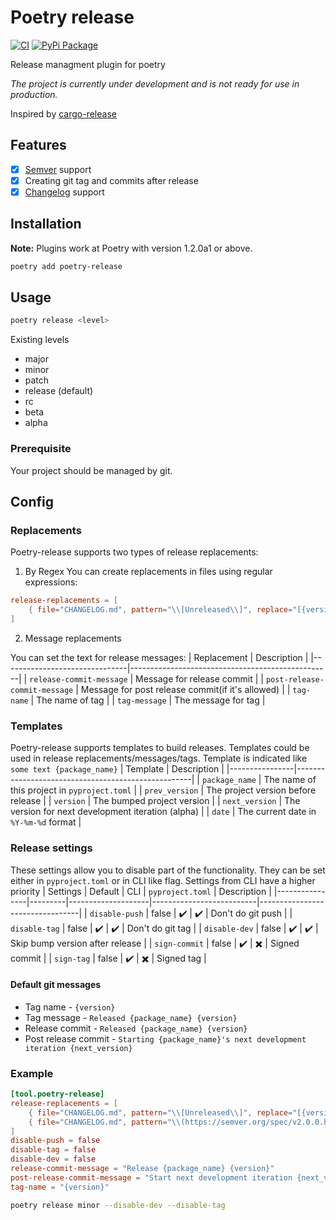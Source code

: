 # Poetry release

[![CI]][workflow]
[![PyPi Package]][pypi.org]

[CI]: https://github.com/topenkoff/poetry-release/actions/workflows/tests.yml/badge.svg
[workflow]: https://github.com/topenkoff/poetry-release/actions?query=workflow
[PyPi Package]: https://img.shields.io/pypi/v/poetry-release?color=%2334D058&label=pypi%20package
[pypi.org]: https://pypi.org/project/poetry-release/

Release managment plugin for poetry

*The project is currently under development and is not ready for use in production.*

Inspired by [cargo-release](https://github.com/sunng87/cargo-release)

## Features
- [x] [Semver](https://semver.org/) support
- [x] Creating git tag and commits after release
- [x] [Changelog](https://keepachangelog.com/en/1.0.0/) support

## Installation
**Note:** Plugins work at Poetry with version 1.2.0a1 or above.
```bash
poetry add poetry-release
```

## Usage
```bash
poetry release <level>
```
Existing levels
 - major
 - minor
 - patch
 - release (default)
 - rc
 - beta
 - alpha

### Prerequisite
Your project should be managed by git.

## Config
### Replacements
Poetry-release supports two types of release replacements:
1. By Regex
You can create replacements in files using regular expressions:
```toml
release-replacements = [
    { file="CHANGELOG.md", pattern="\\[Unreleased\\]", replace="[{version}] - {date}" },
]
```
2. Message replacements

You can set the text for release messages:
| Replacement                   | Description                                      |
|-------------------------------|--------------------------------------------------|
| `release-commit-message`      | Message for release commit                       |
| `post-release-commit-message` | Message for post release commit(if it's allowed) |
| `tag-name`                    | The name of tag                                  |
| `tag-message`                 | The message for tag                              |

### Templates
Poetry-release supports templates to build releases. Templates could be used in release replacements/messages/tags. Template is indicated like `some text {package_name}`
| Template       | Description                                        |
|----------------|----------------------------------------------------|
| `package_name` | The name of this project in `pyproject.toml`       |
| `prev_version` | The project version before release                 |
| `version`      | The bumped project version                         |
| `next_version` | The version for next development iteration (alpha) |
| `date`         | The current date in `%Y-%m-%d` format              |

### Release settings
These settings allow you to disable part of the functionality. They can be set either in `pyproject.toml` or in CLI like flag. Settings from CLI have a higher priority
| Settings       | Default |        CLI         |     `pyproject.toml`     | Description                     |
|----------------|---------|--------------------|--------------------------|---------------------------------|
| `disable-push` | false   | :heavy_check_mark: | :heavy_check_mark:       | Don't do git push               |
| `disable-tag`  | false   | :heavy_check_mark: | :heavy_check_mark:       | Don't do git tag                |
| `disable-dev`  | false   | :heavy_check_mark: | :heavy_check_mark:       | Skip bump version after release |
| `sign-commit`  | false   | :heavy_check_mark: | :heavy_multiplication_x: | Signed commit                   |
| `sign-tag`     | false   | :heavy_check_mark: | :heavy_multiplication_x: | Signed tag                      |

#### Default git messages
* Tag name - `{version}`
* Tag message - `Released {package_name} {version}`
* Release commit - `Released {package_name} {version}`
* Post release commit - `Starting {package_name}'s next development iteration {next_version}`

### Example
```toml
[tool.poetry-release]
release-replacements = [
    { file="CHANGELOG.md", pattern="\\[Unreleased\\]", replace="[{version}] - {date}" },
    { file="CHANGELOG.md", pattern="\\(https://semver.org/spec/v2.0.0.html\\).", replace="(https://semver.org/spec/v20.0.html).\n\n## [Unreleased]"},
]
disable-push = false
disable-tag = false
disable-dev = false
release-commit-message = "Release {package_name} {version}"
post-release-commit-message = "Start next development iteration {next_version}"
tag-name = "{version}"
```

```bash
poetry release minor --disable-dev --disable-tag
```
